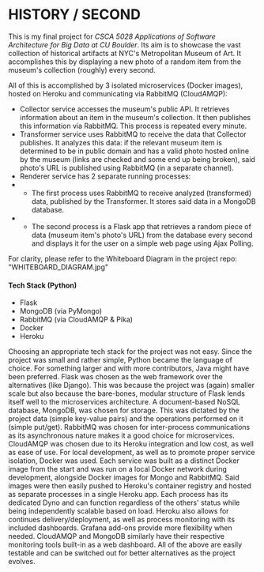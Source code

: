 # HISTORY / SECOND

This is my final project for _CSCA 5028 Applications of Software Architecture for Big Data at CU Boulder_. Its aim is to showcase the vast
collection of historical artifacts at NYC's Metropolitan Museum of Art. It accomplishes this by displaying a new photo
of a random item from the museum's collection (roughly) every second.

All of this is accomplished by 3 isolated microservices (Docker images), hosted on Heroku and communicating via RabbitMQ
(CloudAMQP):
* Collector service accesses the museum's public API. It retrieves information about an item in the museum's collection.
It then publishes this information via RabbitMQ. This process is repeated every minute.
* Transformer service uses RabbitMQ to receive the data that Collector publishes. It analyzes this data: if the relevant
museum item is determined to be in public domain and has a valid photo hosted online by the museum (links are checked
and some end up being broken), said photo's URL is published using RabbitMQ (in a separate channel).
* Renderer service has 2 separate running processes:
* * The first process uses RabbitMQ to receive analyzed (transformed) data, published by the Transformer. It stores said
data in a MongoDB database.
* * The second process is a Flask app that retrieves a random piece of data (museum item's photo's URL) from the
database every second and displays it for the user on a simple web page using Ajax Polling.

For clarity, please refer to the Whiteboard Diagram in the project repo: "WHITEBOARD_DIAGRAM.jpg"

#### Tech Stack (Python)
* Flask
* MongoDB (via PyMongo)
* RabbitMQ (via CloudAMQP & Pika)
* Docker
* Heroku

Choosing an appropriate tech stack for the project was not easy. Since the project was small and rather simple, Python
became the language of choice. For something larger and with more contributors, Java might have been preferred. Flask
was chosen as the web framework over the alternatives (like Django). This was because the project was (again) smaller
scale but also because the bare-bones, modular structure of Flask lends itself well to the microservices architecture.
A document-based NoSQL database, MongoDB, was chosen for storage. This was dictated by the project data (simple
key-value pairs) and the operations performed on it (simple put/get). RabbitMQ was chosen for inter-process
communications as its asynchronous nature makes it a good choice for microservices. CloudAMQP was chosen due to its
Heroku integration and low cost, as well as ease of use. For local development, as well as to promote proper service
isolation, Docker was used. Each service was built as a distinct Docker image from the start and was run on a local
Docker network during development, alongside Docker images for Mongo and RabbitMQ. Said images were then easily pushed
to Heroku's container registry and hosted as separate processes in a single Heroku app. Each process has its dedicated
Dyno and can function regardless of the others' status while being independently scalable based on load. Heroku also
allows for continues delivery/deployment, as well as process monitoring with its included dashboards. Grafana add-ons
provide more flexibility when needed. CloudAMQP and MongoDB similarly have their respective monitoring tools built-in
as a web dashboard. All of the above are easily testable and can be switched out for better alternatives as the project
evolves.
